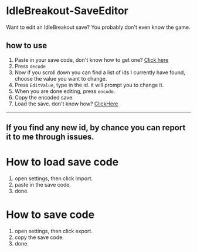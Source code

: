 # IdleBreakout-SaveEditor  
Want to edit an IdleBreakout save? You probably don't even know the game.  
## how to use ##  
1. Paste in your save code, don't know how to get one? [Click here](#How-to-save-code)  
2. Press `decode`  
3. Now if you scroll down you can find a list of ids I currently have found, choose the value you want to change.
4. Press `EditValue`, type in the id. it will prompt you to change it.
5. When you are done editing, press `encode`.
6. Copy the encoded save.
7. Load the save. don't know how? [ClickHere](#How-to-save-code)  
---
If you find any new id, by chance you can report it to me through issues.  
---
  
  
  
  
  
  
  
# How to load save code
1. open settings, then click import.
2. paste in the save code.
3. done.

# How to save code
1. open settings, then click export.
2. copy the save code.
3. done.
